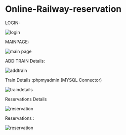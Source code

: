 # Online-Railway-reservation

LOGIN:


![login](https://user-images.githubusercontent.com/111517812/200134841-c6f31ac5-312a-45d9-91ad-b23ac285a4ed.png)



MAINPAGE:

![main page](https://user-images.githubusercontent.com/111517812/200134861-a1e833a2-3821-475b-be1f-0d8b5127eca2.png)





ADD TRAIN Details:

![addtrain](https://user-images.githubusercontent.com/111517812/200134903-829a332e-fa0b-4d87-a009-a6acb7505220.png)


Train Details :phpmyadmin (MYSQL Connector)

![traindetails](https://user-images.githubusercontent.com/111517812/200134242-ddb69502-e885-45f7-961a-fc4a71f5f050.png)



Reservations Details

![reservation](https://user-images.githubusercontent.com/111517812/200135011-1b25c519-b5f7-45fd-8ab2-1f68b7a20866.png)



Reservations :

![reservation](https://user-images.githubusercontent.com/111517812/200134250-56d6f1f0-8878-41de-a843-ab28bab249b5.png)





